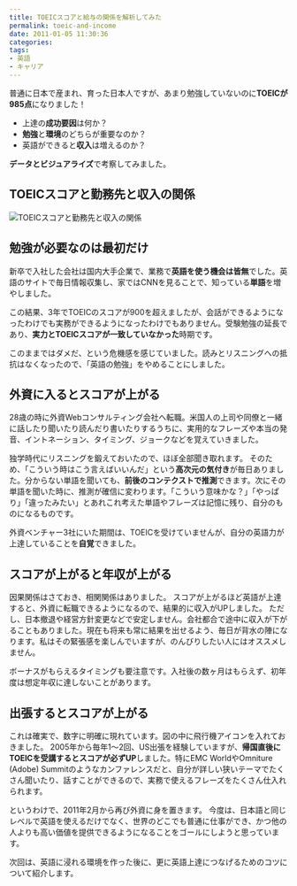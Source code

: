 ```yaml
---
title: TOEICスコアと給与の関係を解析してみた
permalink: toeic-and-income
date: 2011-01-05 11:30:36
categories: 
tags:
- 英語
- キャリア
---
```

普通に日本で産まれ、育った日本人ですが、あまり勉強していないのに**TOEICが985点**になりました！

- 上達の**成功要因**は何か？
- **勉強**と**環境**のどちらが重要なのか？
- 英語ができると**収入**は増えるのか？

**データとビジュアライズ**で考察してみました。
<!-- more -->

## TOEICスコアと勤務先と収入の関係
<img src="//res.cloudinary.com/mak00s/image/upload/f_auto,w_auto:200:638/v1523809409/toeic-analysis.png" alt="TOEICスコアと勤務先と収入の関係" sizes="100vw" />

## 勉強が必要なのは最初だけ
新卒で入社した会社は国内大手企業で、業務で**英語を使う機会は皆無**でした。英語のサイトで毎日情報収集し、家ではCNNを見ることで、知っている**単語**を増やしました。

この結果、3年でTOEICのスコアが900を超えましたが、会話ができるようになったわけでも実務ができるようになったわけでもありません。受験勉強の延長であり、**実力とTOEICスコアが一致していなかった**時期です。

このままではダメだ、という危機感を感じていました。読みとリスニングへの抵抗はなくなったので、「英語の勉強」をやめることにしました。

## 外資に入るとスコアが上がる
28歳の時に外資Webコンサルティング会社へ転職。米国人の上司や同僚と一緒に話したり聞いたり読んだり書いたりするうちに、実用的なフレーズや本当の発音、イントネーション、タイミング、ジョークなどを覚えていきました。

独学時代にリスニングを鍛えておいたので、ほぼ全部聞き取れます。
そのため、「こういう時はこう言えばいいんだ」という**高次元の気付き**が毎日ありました。分からない単語を聞いても、**前後のコンテクストで推測**できます。次にその単語を聞いた時に、推測が確信に変わります。「こういう意味かな？」「やっぱり」「違ったみたい」とあれこれ考えた単語やフレーズは記憶に残り、自分のものになるものです。

外資ベンチャー3社にいた期間は、TOEICを受けていませんが、自分の英語力が上達していることを**自覚**できました。

## スコアが上がると年収が上がる
因果関係はさておき、相関関係はありました。
スコアが上がるほど英語が上達すると、外資に転職できるようになるので、結果的に収入がUPしました。
ただし、日本撤退や経営方針変更などで安定しません。会社都合で途中に収入が下がることもありました。現在も将来も常に結果を出せるよう、毎日が背水の陣になります。私はその緊張感を楽しんでいますが、のんびりしたい人にはオススメしません。

ボーナスがもらえるタイミングも要注意です。入社後の数ヶ月はもらえず、初年度は想定年収に達しないことがあります。

## 出張するとスコアが上がる
これは確実で、数字に明確に現れています。図の中に飛行機アイコンを入れておきました。
2005年から毎年1～2回、US出張を経験していますが、**帰国直後にTOEICを受講するとスコアが必ずUP**しました。特にEMC WorldやOmniture (Adobe) Summitのようなカンファレンスだと、自分が詳しい狭いテーマでたくさん聞いたり、話すことができるので、実務で使えるフレーズをたくさん仕入れられます。

というわけで、2011年2月から再び外資に身を置きます。
今度は、日本語と同じレベルで英語を使えるだけでなく、世界のどこでも普通に仕事ができ、かつ他の人よりも高い価値を提供できるようになることをゴールにしようと思っています。

次回は、英語に浸れる環境を作った後に、更に英語上達につなげるためのコツについて紹介します。
